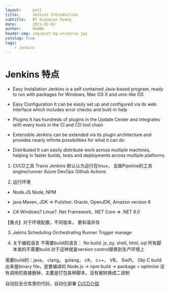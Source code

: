 ```yaml
---
layout:     post
title:      Jenkins Introduction
subtitle:   BY Guanqiao Huang
date:       2021-02-02
author:     HUANG
header-img: img/post-bg-universe.jpg
catalog: true
tags:
    - Jenkins
---
```

# Jenkins 特点
- Easy Installation
Jenkins is a self contained Java-based program, ready to run with packages for Windows, Mac OS X and unix-like OS

- Easy Configuration
It can be easily set up and configured via its web interface which includes error checks and built-in help

- Plugins
 It has hundreds of plugins in the Update Center and integrates with every tools in the CI and CD tool chain

- Extensible
Jenkins can be extended via its plugin architecture and provides nearly infinite possibilities for what it can do

- Distributed
It can easily distribute work across multiple machines, helping in faster builds, tests and deployments across multiple platforms


1. CI/CD工具
Travis
Jenkins 默认认为运行在linux， 去做Pipeline的工具 engine/runner
Azure DevOps
Github Actions

2. 运行环境
- Node.JS
Node, NPM

- java
Maven, JDK
=> Pulisher: Oracle, OpenJDK, Amazon
version 8

- C#
Windows? Linux?
.Net Framework, .NET Core
=> .NET 6.0

【重点】对于环境配置，不同版本， 要和谐并存

3. Jekins
Scheduling
Orchestrating
Runner
Trigger
manage

4. 关于编程语言
不需要build的语言：
No build: js, py, shell, html, sql
所有脚本类的不需要build
对于这种就是version control替换到生产环境上

需要build的：java， clang， golang， c#， c++， VB， Swift， Obj-C
build出来是binary file，是要编译的
Node.js -> npm build -> package + optimize 没有调用的直接删掉，主要是打包各种脚本。没有被转换成二进制

自动拉去仓库里的代码，自动化部署
[CI/CD介绍](https://github.com/JiangRenDevOps/DevOpsLectureNotesV6/tree/master/WK4_Jenkins/Wk4.1/1.Ubuntu-install)